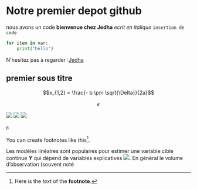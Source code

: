 # Notre premier depot github

nous avons un code **bienvenue chez Jedha**
*ecrit en italique*
```insertion de code```
```Python
for item in var:
    print("hello")
```
N'hesitez pas à regarder :[Jedha](url)

## premier sous titre
$$x_{1,2} = \frac{- b \pm \sqrt{\Delta}}{2a}$$

$$\epsilon$$

<img src="https://latex.codecogs.com/svg.latex?\Large&space;x_{1,2}=\frac{-b\pm\sqrt{\Delta}}{2a}" />

<img src="https://latex.codecogs.com/svg.latex?\Large&space;P(Y=1)=f(X)+\epsilon" />

<img src="https://latex.codecogs.com/svg.latex?\Large&space;f(X)=\frac{1}{1+exp(-(\beta_{0}+X_{1}\beta_{1}+...+X_{p}\beta_{p}))}" />


ε


You can create footnotes like this[^footnote].

[^footnote]: Here is the *text* of the **footnote**.


Les modèles linéaires sont populaires pour estimer une variable cible continue ***Y*** qui dépend de variables explicatives <img src="https://latex.codecogs.com/svg.latex?\Large&space;X_1,X_2,...X_p" />. En général le volume d’observation (souvent noté
